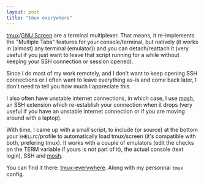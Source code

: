 ```yaml
---
layout: post
title: "tmux everywhere"
---
```


[tmux](http://tmux.sourceforge.net/)/[GNU
Screen](https://www.gnu.org/software/screen/) are a terminal multiplexer. That
means, it re-implements the "Multiple Tabs" features for your console/terminal,
but natively (it works in (almost) any terminal (emulator)) and you can
detach/reattach it (very useful if you just want to leave that script running
for a while without keeping your SSH connection or session opened).

Since I do most of my work remotely, and I don't want to keep opening SSH
connections or I often want to leave everything as-is and come back later, I
don't need to tell you how much I appreciate this.

I also often have unstable internet connections, in which case, I use
[mosh](http://mosh.mit.edu/), an SSH extension which re-establish your
connection when it drops (very useful if you have an unstable internet
connection or if you are moving around with a laptop).

With time, I came up with a small script, to include (or source) at the bottom
your `SHELL`rc/profile to automatically load tmux/screen (it's compatible with
both, prefering tmux). It works with a couple of emulators (edit the checks on
the TERM variable if yours is not part of it), the actual console (text login),
SSH and [mosh](http://mosh.mit.edu/).

You can find it there:
[tmux-everywhere](https://gist.github.com/lemoinem/5670894#file-tmux-everywhere-sh). Along
with my personnal `tmux` config.
